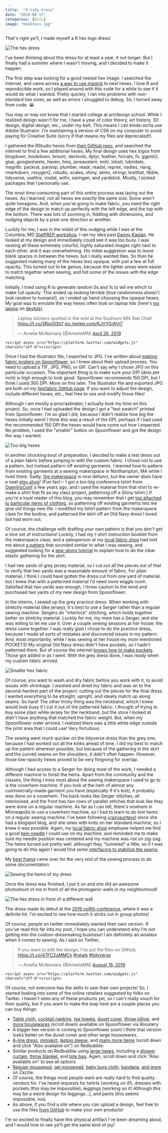 ```yaml
---
title:  "A tidy dress" 
date: "2019-08-17"
categories: [misc]
image: "HexDress.jpg"
---
```


That's right ya'll, I made myself a R hex logo dress!

![The hex dress](HexDress.jpg)

I've been thinking about this dress for at least a year, if not longer. But I finally had a summer where I wasn't moving, and I decided to make it happen.

The first step was looking for a good nested hex image. I searched the internet, and came across [a way to use magick](https://blog.mitchelloharawild.com/blog/hexwall/) to nest hexes. I love R and reproducible work, so I played around with this code for a while to see if it would do what I wanted. Pretty quickly, I ran into problems with non-standard hex sizes, as well as errors I struggled to debug. So, I turned away from code. 😭

You may or may not know that I started college at art/design school. While I realized design wasn't for me, I have a year of color theory, art history, 3D design, digital design, etc., under my belt. This means I can kinda-sorta use Adobe Illustrator. I'm maintaining a version of CS6 on my computer to avoid paying for Creative Suite (sorry if that means my files are deprecated!).

I gathered the RStudio hexes from [their GitHub repo](https://github.com/rstudio/hex-stickers/), and searched the internet to find a few additional hexes. My final design uses hex logos from blogdown, bookdown, broom, devtools, dplyr, feather, forcats, fs, ggplot2, glue, googlesheets, haven, hms, janeaustenr, knitr, lobstr, lubridate, magrittr, packrat, parsnip, plumber, readr, readxl, reprex, rladies, rlang, rmarkdown, roxygen2, rstudio, scales, shiny, skimr, stringr, testthat, tibble, tidyverse, usethis, visdat, withr, xaringan, and yardstick. Mostly, I picked packages that I personally use.

The most time-consuming part of this entire process was laying out the hexes. As I learned, not all hexes are exactly the same size. Some aren't quite hexagons. And, when you're going to make fabric, you need the right edge of the design to match up perfectly with the left edge, and the top with the bottom. There was lots of zooming in, fiddling with dimensions, and nudging objects by a pixel one direction or another.

Luckily for me, I was in the midst of this nudging while I was at the Columbia, MD [StatPREP workshop](https://ecstatic-mclean-a0b3e0.netlify.com/blog/schedule-howard/). I ran my idea past [Danny Kaplan](https://www.macalester.edu/~kaplan/). He looked at my design and immediately could see it was too busy. I was nesting all these extremely colorful, highly saturated images right next to each other, and it was overwhelming. His initial suggestion was to leave blank spaces in between the hexes, but I really wanted tiles. So then he suggested making many of the hexes less opaque, with just a few at full opacity. This turned out to be genius, because the lighter areas were easier to match together when sewing, and hid some of the issues with the edge matching.

Initially, I tried using R to generate random 0s and 1s to tell me which to make full opacity. This ended up looking terrible (true randomness doesn't look random to humans!), so I ended up hand-choosing the opaque hexes. My goal was to emulate the way hexes often look on laptop lids (here's [my laptop](https://devlids.com/lids/ameliamn) on [devlids](https://devlids.com/)).

<blockquote class="twitter-tweet">

<p lang="en" dir="ltr">

Laptop stickers spotted in the wild at the Southern MN Stat Chat! <a href="https://t.co/3RipGl3tI7">https://t.co/3RipGl3tI7</a> <a href="https://t.co/KJVYGr6Vi7">pic.twitter.com/KJVYGr6Vi7</a>

</p>

— Amelia McNamara (@AmeliaMN) <a href="https://twitter.com/AmeliaMN/status/1121915555177480192?ref_src=twsrc%5Etfw">April 26, 2019</a>

</blockquote>

```{=html}
<script async src="https://platform.twitter.com/widgets.js" charset="utf-8"></script>
```
Once I had the Illustrator file, I exported to JPG. I've written about [making fabric posters on Spoonflower](https://www.amelia.mn/blog/conferences/2014/12/12/FabricPosters.html), so I knew about their upload process. You need to upload a TIF, JPG, PNG, or GIF. Can't say why I chose JPG on this particular occasion. The important thing is to make sure your DPI (dots per inch) is high enough to look good. Spoonflower recommends 150 DPI, but I think I used 300 DPI. More on this later. The Illustrator file and exported JPG are both on my [hexfabric GitHub page](https://github.com/ameliamn/hexfabric). If you want to adjust the design, include different hexes, etc., feel free to use and modify those files!

Although I am mostly a procrastinator, I actually took my time on this project. So, once I had uploaded the design I got a "test swatch" printed from Spoonflower. I'm so glad I did, because I didn't realize how big the hexes initially were! I think this was a result of the DPI, perhaps if I had used the recommended 150 DPI the hexes would have come out how I expected. No problem, I used the "smaller" button on Spoonflower and got the design the way I wanted.

![Too-big hexes](large_hex_fabric.jpg)

In another shocking bout of preparation, I decided to make a test dress out of a plain fabric before jumping in with the custom fabric. I chose not to use a pattern, but instead pattern off existing garments. I learned how to pattern from existing garments at a sewing makerspace in Northampton, MA while I lived there. Sadly, [the makerspace](https://www.beehivesewing.com/) is now defunct, but the owner does have a neat [etsy shop](https://www.etsy.com/shop/BeehiveSewingStudios)! (Fun fact-- I got a too-big conference tshirt from [OpenVisConf](http://www.openvisconf.com/2017/) a few years ago, and I used the material from that shirt to re-make a shirt that fit as my class project, patterning off a Shiny tshirt.) If you're a loyal reader of this blog, you may remember that I get [too attached to particular items of clothing](https://www.amelia.mn/blog/misc/2014/06/12/Sweater_Variation.html), so patterning off existing garments lets me give old things new life. I modified my tshirt pattern from the makerspace class for the bodice, and patterned the skirt off an Old Navy dress I loved but had worn out.

Of course, the challenge with drafting your own pattern is that you don't get a nice set of instructions! Luckily, I had my t-shirt instruction booklet from the makerspace class, and a salesperson at my [local fabric shop](http://www.treadleyardgoods.com/) had told me about [a pattern](https://www.colettepatterns.com/catalog/moneta) that sounded similar to what I was sewing, and suggested looking for a [sew-along tutorial](https://youtu.be/gshREJvdCCM?t=438) to explain how to do the clear elastic gathering for the skirt.

I had two yards of grey jersey material, so I cut out all the pieces out of that to verify that two yards was a reasonable amount of fabric. For plain material, I think I could have gotten the dress cut from one yard of material, but I knew that with a patterned material I'd need more wiggle room. Satisfied that two yards was enough, I threw caution to the wind and purchased two yards of my new design from Spoonflower.

In the interim, I sewed up the grey practice dress. When working with stretchy material (like jersey), it's best to use a Serger rather than a regular sewing machine. Sergers do "interlock" stitching, which holds together better on stretchy material. Luckily for me, my mom has a Serger, and she was willing to let me use it. Over a couple sewing sessions at her house, the dress came together. I was really glad I chose to do the practice dress, because I made all sorts of mistakes and discovered issues in my pattern. And, most importantly, while I was sewing at her house my mom mentioned POCKETS! My original Old Navy dress didn't have pockets, so I hadn't patterned them. But of course the internet [knows how to make pockets](http://seaminglysmitten.blogspot.com/2014/10/tutorial-how-to-sew-knit-dress-with.html). Those got added in as I went. With the grey dress done, I was ready when my custom fabric arrived.

![Smaller hex fabric](small_hex_fabric.jpg)

Of course, you want to wash and dry fabric before you work with it, to avoid issues with shrinkage. I washed and dried my fabric and was on to the second-hardest part of the project: cutting out the pieces for the final dress. I wanted everything to be straight, upright, and ideally match up along seams. So hard! The other tricky thing was the neckband, which I knew would look busy if I cut it out of the patterned fabric. I thought of trying to buy some plain white jersey for the neckband, but the store I looked at didn't have anything that matched the fabric weight. But, when my Spoonflower order arrived, I realized there was a little white edge outside the print area that I could use! Very fortuitous.

The sewing went much quicker on the tidyverse dress than the grey one, because I had worked out all the kinks ahead of time. I did my best to match up the pattern wherever possible, but because of the gathering in the skirt and the curved seams on the shoulders, it didn't often happen. However, those low-opacity hexes proved to be very forgiving for overlap.

Although I had access to a Serger for doing most of the work, I needed a different machine to finish the hems. Apart from the community and the classes, the thing I miss most about the sewing makerspace I used to go to is the coverhem machine. If you look at the hem of almost any commercially-made garment you have (especially if it's knit), it probably was done on a coverhem. The back looks like Serger stitches, all interlocked, and the front has two rows of parallel stitches that look like they were done on a regular machine. As far as I can tell, there's nowhere in Minneapolis to use a coverhem machine, so I had to learn to do knit hems on a regular sewing machine. I've been following [crazyauntpurl](https://www.instagram.com/crazyauntpurl/) since she had a blogspot blog, and she sews with knits on her standard machine, so I knew it was possible. Again, my [local fabric shop](http://www.treadleyardgoods.com/) employee helped me find a good [twin needle](https://www.amazon.com/Schmetz-Stretch-Twin-Needles-Size/dp/B002F01F7U?sa-no-redirect=1&pldnSite=1) I could use on my machine, and reminded me to make sure my needle position was centered and my machine was *not* on zig-zag. The hems turned out pretty well, although they "tunneled" a little, so if I was going to do this again I would find some [interfacing to stabilize the seams](https://www.mariadenmark.com/2014/08/twin-needle-hem/).

My [best friend](https://twitter.com/AmeliaMN/status/1162030771466645506) came over for the very end of the sewing process to do some documentation.

![Sewing the hems of my dress](sewing.jpg)

Once the dress was finished, I put it on and she did an awesome photoshoot of me in front of all the photogenic walls in my neighborhood!

![The hex dress in front of a different wall](HexDress2.jpg)

The dress made its debut at the [2019 noRth conference](https://rnorthconference.github.io/), where it was a definite hit. I'm excited to see how much it sticks out in group photos!

Of course, people on twitter immediately wanted their own version. If you've read this far into my post, I hope you can understand why I'm not getting into the custom-dressmaking business! I am definitely an amateur when it comes to sewing. As I said on Twitter,

<blockquote class="twitter-tweet">

<p lang="en" dir="ltr">

If you want to edit the design, I’ve put the files on GitHub, <a href="https://t.co/47FC2uMMCn">https://t.co/47FC2uMMCn</a> <a href="https://twitter.com/hashtag/rstats?src=hash&amp;ref_src=twsrc%5Etfw">#rstats</a> <a href="https://twitter.com/hashtag/tidyverse?src=hash&amp;ref_src=twsrc%5Etfw">#tidyverse</a>

</p>

— Amelia McNamara (@AmeliaMN) <a href="https://twitter.com/AmeliaMN/status/1162359528178036737?ref_src=twsrc%5Etfw">August 16, 2019</a>

</blockquote>

```{=html}
<script async src="https://platform.twitter.com/widgets.js" charset="utf-8"></script>
```
Of course, not everyone has the skills to sew their own projects! So, I started looking into some of the online retailers suggested by folks on Twitter. I haven't seen any of these products yet, so I can't really vouch for their quality, but if you want to make the leap here are a couple places you can buy things:

-   [Table cloth](https://www.spoonflower.com/en/home-decor/dining/rectangular-table-cloth/8922748-r-hex-fabric-small-hexes-by-ameliamn), [cocktail napkins](https://roostery.com/p/frizzle-cloth-cocktail-napkins/8922748-r-hex-fabric-small-hexes-by-ameliamn), [tea towels](https://roostery.com/p/orpington-linen-tea-towels/8922748-r-hex-fabric-small-hexes-by-ameliamn), [duvet cover](https://www.spoonflower.com/en/home-decor/bedding/duvet-cover/8922748-r-hex-fabric-small-hexes-by-ameliamn), [throw pillow](https://roostery.com/p/catalan-square-throw-pillow/8922748-r-hex-fabric-small-hexes-by-ameliamn), and [more housewares](https://www.spoonflower.com/en/products/8922748-r-hex-fabric-small-hexes-by-ameliamn) (scroll down) available on Spoonflower via Roostery
-   A bigger hex version is coming to Spoonflower soon! I think that version looks better on the duvet cover and other large housewares.
-   [A-line dress](https://www.redbubble.com/people/ameliamn/works/40622264-r-hex-fabric-small-hexes?asc=u&p=a-line-dress), [miniskirt](https://www.redbubble.com/people/ameliamn/works/40622264-r-hex-fabric-small-hexes?p=pencil-skirt&ref=available_products), [laptop sleeve](https://www.redbubble.com/people/ameliamn/works/40622264-r-hex-fabric-small-hexes?p=laptop-sleeve&ref=available_products), and [many more items](https://www.redbubble.com/people/ameliamn/works/40622264-r-hex-fabric-small-hexes) (scroll down and click "Also available on") on Redbubble.
-   Similar products on Redbubble using [large hexes](https://www.redbubble.com/people/ameliamn/works/40622162-r-hex-design-large-hexes), including a [shower curtain](https://www.redbubble.com/people/ameliamn/works/40622162-r-hex-design-large-hexes), [throw blanket](https://www.redbubble.com/people/ameliamn/works/40622162-r-hex-design-large-hexes?p=blanket&ref=available_products), and [tote bag](https://www.redbubble.com/people/ameliamn/works/40622162-r-hex-design-large-hexes?p=tote-bag&ref=similar_products). Again, scroll down and click "Also available on" to see all options
-   [Regular mousepad](https://www.zazzle.com/r_hex_mouse_pad-144405333200562879), [gel mousepad](https://www.zazzle.com/r_hex_gel_mouse_pad-159993639402971234), [baby burp cloth](https://www.zazzle.com/r_hex_baby_burp_cloth-256223453753317443), [bandana](https://www.zazzle.com/r_hex_bandana-256345773298354764), [and more](https://www.zazzle.com/store/ameliamn/products) on Zazzle.
-   Of course, the things most people want are really hard to find quality vendors for. I've heard requests for tshirts (working on it!), dresses with pockets (this may be impossible), leggings (working on it! Although this may be a weird design for leggings...), and pants (this seems impossible, too).
-   As above, if *you* find a site where you can upload a design, feel free to use the files [from GitHub](https://github.com/ameliamn/hexfabric) to make your own products!

I'm so excited to finally have this physical artifact I've been dreaming about, and I would love to see ya'll get the same kind of joy!
